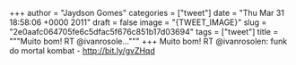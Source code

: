 
+++
author = "Jaydson Gomes"
categories = ["tweet"]
date = "Thu Mar 31 18:58:06 +0000 2011"
draft = false
image = "{TWEET_IMAGE}"
slug = "2e0aafc064705fe6c5dfac5f676c851b17d03694"
tags = ["tweet"]
title = """Muito bom! RT @ivanrosole..."""
+++
Muito bom! RT @ivanrosolen: funk do mortal kombat - http://bit.ly/gvZHqd
